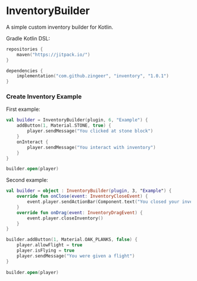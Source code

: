 # InventoryBuilder
A simple custom inventory builder for Kotlin.

Gradle Kotlin DSL:
```kotlin
repositories {
    maven("https://jitpack.io/")
}

dependencies {
    implementation("com.github.zingeer", "inventory", "1.0.1")
}
```

### Create Inventory Example

First example:
```kotlin
val builder = InventoryBuilder(plugin, 6, "Example") {
    addButton(1, Material.STONE, true) {
        player.sendMessage("You clicked at stone block")
    }
    onInteract {
        player.sendMessage("You interact with inventory")
    }
}

builder.open(player)
```

Second example:
```kotlin
val builder = object : InventoryBuilder(plugin, 3, "Example") {
    override fun onClose(event: InventoryCloseEvent) {
        event.player.sendActionBar(Component.text("You closed your inventory"))
    }
    override fun onDrag(event: InventoryDragEvent) {
        event.player.closeInventory()
    }
}

builder.addButton(1, Material.OAK_PLANKS, false) {
    player.allowFlight = true
    player.isFlying = true
    player.sendMessage("You were given a flight")
}
        
builder.open(player)
```
